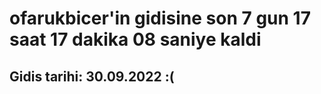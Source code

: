 # ofarukbicer'in gidisine son 7 gun 17 saat 17 dakika 08 saniye kaldi

## Gidis tarihi: 30.09.2022 :(